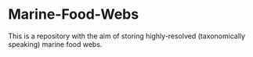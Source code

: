 # Marine-Food-Webs
This is a repository with the aim of storing highly-resolved (taxonomically speaking) marine food webs.
